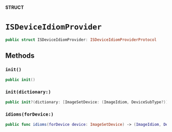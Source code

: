 **STRUCT**

# `ISDeviceIdiomProvider`

```swift
public struct ISDeviceIdiomProvider: ISDeviceIdiomProviderProtocol
```

## Methods
### `init()`

```swift
public init()
```

### `init(dictionary:)`

```swift
public init?(dictionary: [ImageSetDevice: (ImageIdiom, DeviceSubType?)])
```

### `idioms(forDevice:)`

```swift
public func idioms(forDevice device: ImageSetDevice) -> (ImageIdiom, DeviceSubType?)?
```
